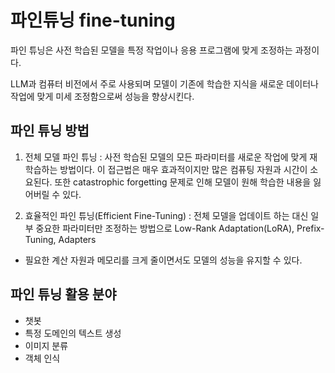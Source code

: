 # 파인튜닝 fine-tuning

파인 튜닝은 사전 학습된 모델을 특정 작업이나 응용 프로그램에 맞게 조정하는 과정이다.

LLM과 컴퓨터 비전에서 주로 사용되며 모델이 기존에 학습한 지식을 새로운 데이터나 작업에 맞게 미세 조정함으로써 성능을 향상시킨다.

## 파인 튜닝 방법

1. 전체 모델 파인 튜닝 : 사전 학습된 모델의 모든 파라미터를 새로운 작업에 맞게 재학습하는 방법이다. 이 접근법은 매우 효과적이지만 많은 컴퓨팅 자원과 시간이 소요된다.
   또한 catastrophic forgetting 문제로 인해 모델이 원해 학습한 내용을 잃어버릴 수 있다.

2. 효율적인 파인 튜닝(Efficient Fine-Tuning) : 전체 모델을 업데이트 하는 대신 일부 중요한 파라미터만 조정하는 방법으로 Low-Rank Adaptation(LoRA), Prefix-Tuning, Adapters

- 필요한 계산 자원과 메모리를 크게 줄이면서도 모델의 성능을 유지할 수 있다.

## 파인 튜닝 활용 분야

- 챗봇
- 특정 도메인의 텍스트 생성
- 이미지 분류
- 객체 인식


